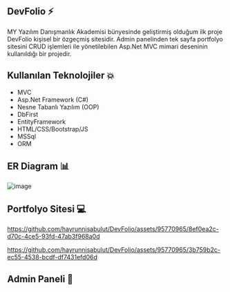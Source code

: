 ## DevFolio ⚡
MY Yazılım Danışmanlık Akademisi bünyesinde geliştirmiş olduğum ilk proje DevFolio kişisel bir özgeçmiş sitesidir. Admin panelinden tek sayfa portfolyo sitesini CRUD işlemleri ile yönetilebilen Asp.Net MVC mimari deseninin kullanıldığı bir projedir.

## Kullanılan Teknolojiler 💥
- MVC
- Asp.Net Framework (C#)
- Nesne Tabanlı Yazılım (OOP)
- DbFirst 
- EntityFramework
- HTML/CSS/Bootstrap/JS
- MSSql
- ORM

## ER Diagram 📊
![image](https://github.com/hayrunnisabulut/DevFolio/assets/95770965/1fda3f4f-2073-433a-9d4e-1576e53e62a0)


## Portfolyo Sitesi 💻


https://github.com/hayrunnisabulut/DevFolio/assets/95770965/8ef0ea2c-d70c-4ce5-93fd-47ab3f968a0d


https://github.com/hayrunnisabulut/DevFolio/assets/95770965/3b759b2c-ec55-4538-bcdf-df7431efd06d




## Admin Paneli 👀
